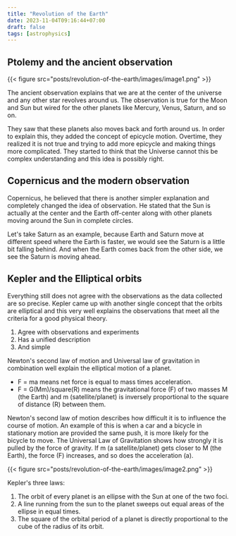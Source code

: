 ```yaml
---
title: "Revolution of the Earth"
date: 2023-11-04T09:16:44+07:00
draft: false
tags: [astrophysics]
---
```


## Ptolemy and the ancient observation

{{< figure src="posts/revolution-of-the-earth/images/image1.png" >}}

The ancient observation explains that we are at the center of the universe and any other star revolves around us. The observation is true for the Moon and Sun but wired for the other planets like Mercury, Venus, Saturn, and so on.

They saw that these planets also moves back and forth around us. In order to explain this, they added the concept of epicycle motion. Overtime, they realized it is not true and trying to add more epicycle and making things more complicated. They started to think that the Universe cannot this be complex understanding and this idea is possibly right.

## Copernicus and the modern observation

Copernicus, he believed that there is another simpler explanation and completely changed the idea of observation. He stated that the Sun is actually at the center and the Earth off-center along with other planets moving around the Sun in complete circles.

Let's take Saturn as an example, because Earth and Saturn move at different speed where the Earth is faster, we would see the Saturn is a little bit falling behind. And when the Earth comes back from the other side, we see the Saturn is moving ahead.

## Kepler and the Elliptical orbits

Everything still does not agree with the observations as the data collected are so precise. Kepler came up with another single concept that the orbits are elliptical and this very well explains the observations that meet all the criteria for a good physical theory.
1. Agree with observations and experiments
2. Has a unified description
3. And simple

Newton's second law of motion and Universal law of gravitation in combination well explain the elliptical motion of a planet.
- F = ma means net force is equal to mass times acceleration.
- F = G(Mm)/square(R) means the gravitational force (F) of two masses M (the Earth) and m (satellite/planet) is inversely proportional to the square of distance (R) between them.

Newton's second law of motion describes how difficult it is to influence the course of motion. An example of this is when a car and a bicycle in stationary motion are provided the same push, it is more likely for the bicycle to move. The Universal Law of Gravitation shows how strongly it is pulled by the force of gravity. If m (a satellite/planet) gets closer to M (the Earth), the force (F) increases, and so does the acceleration (a).

{{< figure src="posts/revolution-of-the-earth/images/image2.png" >}}

Kepler's three laws:
1. The orbit of every planet is an ellipse with the Sun at one of the two foci.
2. A line running from the sun to the planet sweeps out equal areas of the ellipse in equal times.
3. The square of the orbital period of a planet is directly proportional to the cube of the radius of its orbit.